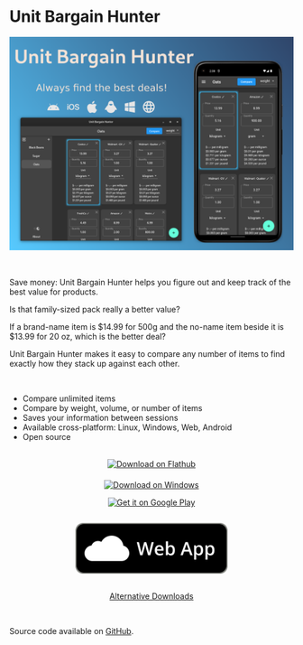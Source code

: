 # Unit Bargain Hunter


![](https://raw.githubusercontent.com/Merrit/unit_bargain_hunter/main/assets/images/promo/promo.png)

<br>


Save money: Unit Bargain Hunter helps you figure out and keep track of the best value for products.

Is that family-sized pack really a better value?

If a brand-name item is $14.99 for 500g and the no-name item beside it is $13.99 for 20 oz, which is the better deal?

Unit Bargain Hunter makes it easy to compare any number of items to find exactly how they stack up against each other.


<br>


- Compare unlimited items
- Compare by weight, volume, or number of items
- Saves your information between sessions
- Available cross-platform: Linux, Windows, Web, Android
- Open source


<br>


<div style="display: flex; flex-direction: column; align-items: center;">
<a href='https://flathub.org/apps/details/codes.merritt.bargain'>
<img width="270" 
    alt='Download on Flathub' 
    src='https://flathub.org/assets/badges/flathub-badge-en.png'/>
</a>

<a href='https://apps.microsoft.com/store/detail/unit-bargain-hunter/9NR01KJ9MV6V'>
<img width="270" 
    style="margin-top:20px" 
    alt='Download on Windows' 
    src='https://getbadgecdn.azureedge.net/images/English_L.png'/>
</a>

<a
href='https://play.google.com/store/apps/details?id=codes.merritt.bargain'>
<img width="310"
    alt='Get it on Google Play' 
    src='https://play.google.com/intl/en_us/badges/static/images/badges/en_badge_web_generic.png'/>
</a>

<a
href='https://bargain.merritt.codes'>
<img width="270"
    alt='Web App' 
    src='https://raw.githubusercontent.com/Merrit/merrit.github.io/main/assets/images/web-app-badge.png'/>
</a>

[Alternative Downloads](https://github.com/Merrit/unit_bargain_hunter/releases/latest)
</div>


<br>


Source code available on [GitHub](https://github.com/Merrit/unit_bargain_hunter).


<div class="medium-area-spacer"></div>

